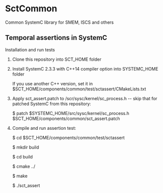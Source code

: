 # SctCommon

Common SystemC library for SMEM, ISCS and others

## Temporal assertions in SystemC 

Installation and run tests
1. Clone this repository into SCT_HOME folder 

2. Install SystemC 2.3.3 with C++14 compiler option into SYSTEMC_HOME folder

   If you use another C++ version, set it in $SCT_HOME/components/common/test/sctassert/CMakeLists.txt 
   
3. Apply sct_assert.patch to /scr/sysc/kernel/sc_process.h -- skip that for patched SystemC from this repository:

   $ patch $SYSTEMC_HOME/src/sysc/kernel/sc_process.h $SCT_HOME/components/common/sct_assert.patch
   
4. Compile and run assertion test:

   $ cd $SCT_HOME/components/common/test/sctassert
   
   $ mkdir build
   
   $ cd build
   
   $ cmake ../
   
   $ make 
   
   $ ./sct_assert
